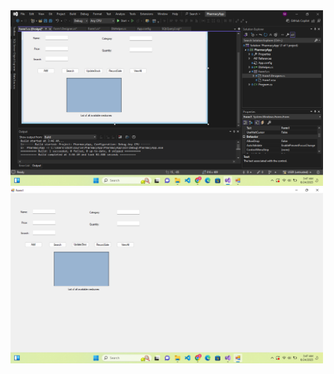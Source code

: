 <img src="PharmacyApp/Screenshot (420).png" alt="Alt Text" width="500"/>

<img src="PharmacyApp/Screenshot (421).png" alt="Alt Text" width="500"/>
